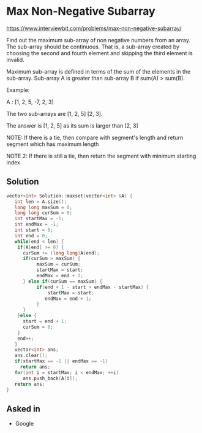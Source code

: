 # Max Non-Negative Subarray

https://www.interviewbit.com/problems/max-non-negative-subarray/

Find out the maximum sub-array of non negative numbers from an array.
The sub-array should be continuous. That is, a sub-array created by choosing the second and fourth element and skipping the third element is invalid.

Maximum sub-array is defined in terms of the sum of the elements in the sub-array. Sub-array A is greater than sub-array B if sum(A) > sum(B).

Example:

A : [1, 2, 5, -7, 2, 3]

The two sub-arrays are [1, 2, 5] [2, 3].

The answer is [1, 2, 5] as its sum is larger than [2, 3]

NOTE: If there is a tie, then compare with segment's length and return segment which has maximum length

NOTE 2: If there is still a tie, then return the segment with minimum starting index



## Solution

```cpp
vector<int> Solution::maxset(vector<int> &A) {
   int len = A.size();  
   long long maxSum = 0;  
   long long curSum = 0;  
   int startMax = -1;  
   int endMax = -1;  
   int start = 0;  
   int end = 0;  
   while(end < len) {  
    if(A[end] >= 0) {  
      curSum += (long long)A[end];  
      if(curSum > maxSum) {  
           maxSum = curSum;  
           startMax = start;  
           endMax = end + 1;  
      } else if(curSum == maxSum) {  
           if(end + 1 - start > endMax - startMax) {  
               startMax = start;  
              endMax = end + 1;  
           }  
      }  
    }else {  
      start = end + 1;  
      curSum = 0;  
    }  
    end++;  
   }  
   vector<int> ans;  
   ans.clear();  
   if(startMax == -1 || endMax == -1)  
     return ans;  
   for(int i = startMax; i < endMax; ++i)  
      ans.push_back(A[i]);  
   return ans; 
}
```

## Asked in

* Google

